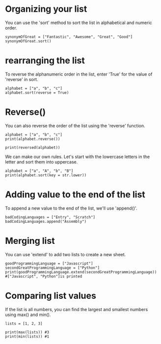 # Organizing your list

You can use the 'sort' method to sort the list in alphabetical and numeric order.

```
synonymOfGreat = ["Fantastic", "Awesome", "Great", "Good"]
synonymOfGreat.sort()
```

# rearranging the list

To reverse the alphanumeric order in the list, enter 'True' for the value of 'reverse' in sort.

```
alphabet = ["a", "b", "c"]
alphabet.sort(reverse = True)
```

# Reverse()

You can also reverse the order of the list using the 'reverse' function.

```
alphabet = ["a", "b", "c"]
print(alphabet.reverse())

print(reversed(alphabet))
```

We can make our own rules. Let's start with the lowercase letters in the letter and sort them into uppercase.

```
alphabet = ["a", "A", "b", "B"]
print(alphabet.sort(key = str.lower))
```

# Adding value to the end of the list

To append a new value to the end of the list, we'll use 'append()'.

```
badCodingLanguages = ["Entry", "Scratch"]
badCodingLanguages.append("Assembly")
```

# Merging list

You can use 'extend' to add two lists to create a new sheet.

```
goodProgrammingLanguage = ["Javascript"]
secondGreatProgrammingLanguage = ["Python"]
print(goodProgrammingLanguage.extend(secondGreatProgrammingLanguage)) #["Javascript", "Python"]is printed
```

# Comparing list values

If the list is all numbers, you can find the largest and smallest numbers using max() and min().

```
lists = [1, 2, 3]

print(max(lists)) #3
print(min(lists)) #1
```

